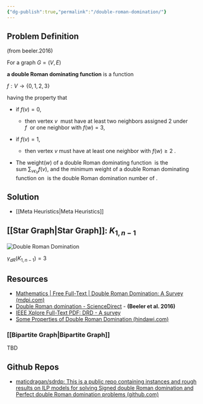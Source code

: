 ```yaml
---
{"dg-publish":true,"permalink":"/double-roman-domination/"}
---
```


## Problem Definition

(from beeler.2016) 

For a graph $G = (V, E)$

**a double Roman dominating function** is a function

$f : V \rightarrow \{0, 1, 2, 3\}$

having the property that 
- if $f(v) = 0$, 
	- then vertex $v$  must have at least two neighbors assigned 2 under $f$  or one neighbor with $f(w) = 3$,
- if $f(v) = 1$, 
	- then vertex $v$ must have at least one neighbor with $f(w) \ge2$ .

- The weight($w$) of a double Roman dominating function  is the sum $\sum_{v\epsilon_V}f(v)$, and the minimum weight of a double Roman dominating function on  is the double Roman domination number of .


## Solution

- [[Meta Heuristics\|Meta Heuristics]]

## [[Star Graph\|Star Graph]]: $K_{1, n-1}$

![Double Roman Domination](https://www.researchgate.net/profile/Ana-Klobucar-Barisic/publication/346053100/figure/fig1/AS:962284222418944@1606437845398/Double-Roman-domination-on-star-graph.png)
 
$\gamma_{dR} (K_{1,n−1}) = 3$

## Resources

- [Mathematics | Free Full-Text | Double Roman Domination: A Survey (mdpi.com)](https://www.mdpi.com/2227-7390/11/2/351)
- [Double Roman domination - ScienceDirect](https://www.sciencedirect.com/science/article/pii/S0166218X1630155X?via%3Dihub) - **(Beeler et al. 2016)**
- [IEEE Xplore Full-Text PDF: DRD - A survey](https://ieeexplore.ieee.org/stamp/stamp.jsp?arnumber=8694775)
- [Some Properties of Double Roman Domination (hindawi.com)](https://www.hindawi.com/journals/ddns/2020/6481092/)


### [[Bipartite Graph\|Bipartite Graph]]

TBD
## Github Repos

- [maticdragan/sdrdp: This is a public repo containing instances and rough results on ILP models for solving Signed double Roman domination and Perfect double Roman domination problems (github.com)](https://github.com/maticdragan/sdrdp)
